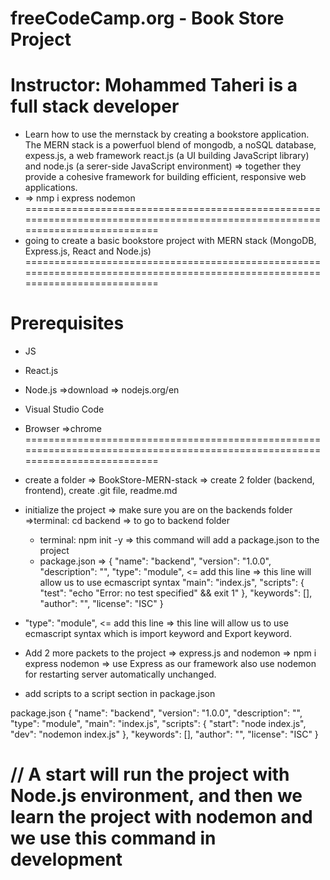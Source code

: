 # freeCodeCamp.org - Book Store Project
# Instructor: Mohammed Taheri is a full stack developer
- Learn how to use the mernstack by creating a bookstore application. The MERN stack is a powerfuol blend of mongodb, a noSQL database, expess.js, a web framework react.js (a UI building JavaScript library) and node.js (a serer-side JavaScript environment) => together they provide a cohesive framework for building efficient, responsive web applications.
- => nmp i express nodemon
=============================================================================================================================
- going to create a basic bookstore project with MERN stack (MongoDB, Express.js, React and Node.js)
=============================================================================================================================
# Prerequisites
- JS
- React.js
- Node.js =>download => nodejs.org/en
- Visual Studio Code
- Browser =>chrome
=============================================================================================================================
- create a folder => BookStore-MERN-stack => create 2 folder (backend, frontend), create .git file, readme.md
- initialize the project => make sure you are on the backends folder =>terminal: cd backend => to go to backend folder
  - terminal: npm init -y => this command will add a package.json to the project
  - package.json => 
  {
  "name": "backend",
  "version": "1.0.0",
  "description": "",
  "type": "module", <= add this line => this line will allow us to use ecmascript syntax
  "main": "index.js",
  "scripts": {
    "test": "echo \"Error: no test specified\" && exit 1"
  },
  "keywords": [],
  "author": "",
  "license": "ISC"
}

-  "type": "module", <= add this line => this line will allow us to use ecmascript syntax which is import keyword and Export keyword.
- Add 2 more packets to the project => express.js and nodemon => npm i express nodemon => use Express as our framework also use nodemon for restarting server automatically unchanged.
- add scripts to a script section in package.json

package.json
{
  "name": "backend",
  "version": "1.0.0",
  "description": "",
  "type": "module",
  "main": "index.js",
  "scripts": {
    "start": "node index.js",
    "dev": "nodemon index.js"
  },
  "keywords": [],
  "author": "",
  "license": "ISC"
}

 // A start will run the project with Node.js environment, and then we learn the project with nodemon and we use this command in development
=============================================================================================================================